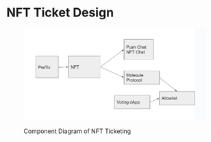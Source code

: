 # NFT Ticket Design

<figure><img src="../.gitbook/assets/overalldesign.jpg" alt=""><figcaption><p>Component Diagram of NFT Ticketing</p></figcaption></figure>
